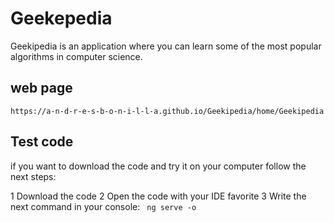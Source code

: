 # Geekepedia

Geekipedia is an application where you can learn some of the most popular algorithms in computer science. 

## web page

```https://a-n-d-r-e-s-b-o-n-i-l-l-a.github.io/Geekipedia/home/Geekipedia```

## Test code

if you want to download the code and try it on your computer follow the next steps:

1 Download the code
2 Open the code with your IDE favorite
3 Write the next command in your console: ``` ng serve -o```


